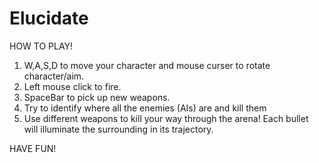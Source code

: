 # Elucidate

HOW TO PLAY!
1) W,A,S,D to move your character and mouse curser to rotate character/aim.
2) Left mouse click to fire.
3) SpaceBar to pick up new weapons.
4) Try to identify where all the enemies (AIs) are and kill them
5) Use different weapons to kill your way through the arena! Each bullet will illuminate the surrounding in its trajectory.

HAVE FUN!
